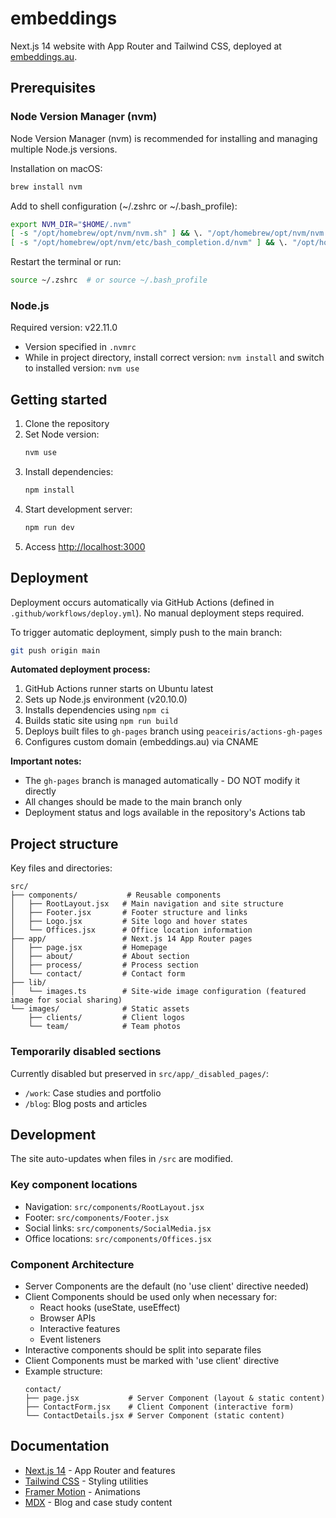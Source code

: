 # embeddings

Next.js 14 website with App Router and Tailwind CSS, deployed at [embeddings.au](https://embeddings.au).

## Prerequisites

### Node Version Manager (nvm)
Node Version Manager (nvm) is recommended for installing and managing multiple Node.js versions.

Installation on macOS:
```bash
brew install nvm
```

Add to shell configuration (~/.zshrc or ~/.bash_profile):
```bash
export NVM_DIR="$HOME/.nvm"
[ -s "/opt/homebrew/opt/nvm/nvm.sh" ] && \. "/opt/homebrew/opt/nvm/nvm.sh"
[ -s "/opt/homebrew/opt/nvm/etc/bash_completion.d/nvm" ] && \. "/opt/homebrew/opt/nvm/etc/bash_completion.d/nvm"
```

Restart the terminal or run:
```bash
source ~/.zshrc  # or source ~/.bash_profile
```

### Node.js
Required version: v22.11.0
- Version specified in `.nvmrc`
- While in project directory, install correct version: `nvm install` and switch to installed version: `nvm use`

## Getting started

1. Clone the repository
2. Set Node version:
   ```bash
   nvm use
   ```
3. Install dependencies:
   ```bash
   npm install
   ```
4. Start development server:
   ```bash
   npm run dev
   ```
5. Access [http://localhost:3000](http://localhost:3000)


## Deployment

Deployment occurs automatically via GitHub Actions (defined in `.github/workflows/deploy.yml`). No manual deployment steps required.

To trigger automatic deployment, simply push to the main branch:
```bash
git push origin main
```

**Automated deployment process:**
1. GitHub Actions runner starts on Ubuntu latest
2. Sets up Node.js environment (v20.10.0)
3. Installs dependencies using `npm ci`
4. Builds static site using `npm run build`
5. Deploys built files to `gh-pages` branch using `peaceiris/actions-gh-pages`
6. Configures custom domain (embeddings.au) via CNAME

**Important notes:**
- The `gh-pages` branch is managed automatically - DO NOT modify it directly
- All changes should be made to the main branch only
- Deployment status and logs available in the repository's Actions tab

## Project structure

Key files and directories:

```
src/
├── components/           # Reusable components
│   ├── RootLayout.jsx   # Main navigation and site structure
│   ├── Footer.jsx       # Footer structure and links
│   ├── Logo.jsx         # Site logo and hover states
│   └── Offices.jsx      # Office location information
├── app/                 # Next.js 14 App Router pages
│   ├── page.jsx         # Homepage
│   ├── about/           # About section
│   ├── process/         # Process section
│   └── contact/         # Contact form
├── lib/
│   └── images.ts        # Site-wide image configuration (featured image for social sharing)
└── images/              # Static assets
    ├── clients/         # Client logos
    └── team/            # Team photos
```

### Temporarily disabled sections
Currently disabled but preserved in `src/app/_disabled_pages/`:
- `/work`: Case studies and portfolio
- `/blog`: Blog posts and articles

## Development

The site auto-updates when files in `/src` are modified.

### Key component locations
- Navigation: `src/components/RootLayout.jsx`
- Footer: `src/components/Footer.jsx`
- Social links: `src/components/SocialMedia.jsx`
- Office locations: `src/components/Offices.jsx`

### Component Architecture
- Server Components are the default (no 'use client' directive needed)
- Client Components should be used only when necessary for:
  - React hooks (useState, useEffect)
  - Browser APIs
  - Interactive features
  - Event listeners
- Interactive components should be split into separate files
- Client Components must be marked with 'use client' directive
- Example structure:
  ```
  contact/
  ├── page.jsx           # Server Component (layout & static content)
  ├── ContactForm.jsx    # Client Component (interactive form)
  └── ContactDetails.jsx # Server Component (static content)
  ```

## Documentation

- [Next.js 14](https://nextjs.org/docs) - App Router and features
- [Tailwind CSS](https://tailwindcss.com/docs) - Styling utilities
- [Framer Motion](https://www.framer.com/docs/) - Animations
- [MDX](https://mdxjs.com) - Blog and case study content
